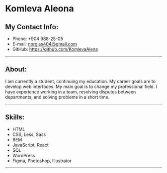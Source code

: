 # **Komleva Aleona**

## **My Contact Info:**
* Phone: +904 988-25-05
* E-mail: norgiss404@gmail.com
* GitHub: https://github.com/KomlevaAlena
----

## **About:**

I am currently a student, continuing my education. My career goals are to develop web interfaces.
My main goal is to change my professional field.
I have experience working in a team, resolving disputes between departments, and solving problems in a short time.

----

## **Skills:**

* HTML
* CSS, Less, Sass
* BEM
* JavaScript, React
* SQL
* WordPress
* Figma, Photoshop, Illustrator
----